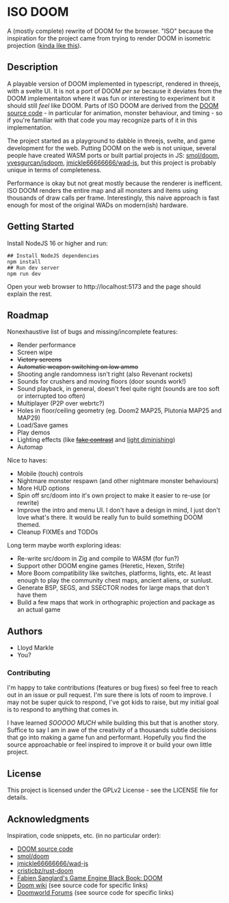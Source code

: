 # ISO DOOM

A (mostly complete) rewrite of DOOM for the browser. "ISO" because the inspiration for the project came from trying to render DOOM in isometric projection ([kinda like this](https://www.doomworld.com/forum/topic/126329-top-down-isometric-view-from-a-wad-file/)).

## Description

A playable version of DOOM implemented in typescript, rendered in threejs, with a svelte UI. It is not a port of DOOM _per se_ because it deviates from the DOOM implementaiton where it was fun or interesting to experiment but it should still _feel_ like DOOM. Parts of ISO DOOM are derived from the [DOOM source code](https://github.com/id-Software/DOOM) - in particular for animation, monster behaviour, and timing - so if you're familiar with that code you may recognize parts of it in this implementation.

The project started as a playground to dabble in threejs, svelte, and game development for the web. Putting DOOM on the web is not unique, several people have created WASM ports or built partial projects in JS: [smol/doom](https://github.com/smol/doom), [yvesgurcan/jsdoom](https://github.com/yvesgurcan/jsdoom), [jmickle66666666/wad-js](https://github.com/jmickle66666666/wad-js), but this project is probably unique in terms of completeness.

Performance is okay but not great mostly because the renderer is inefficent. ISO DOOM renders the entire map and all monsters and items using thousands of draw calls per frame. Interestingly, this naive approach is fast enough for most of the original WADs on modern(ish) hardware.

## Getting Started

Install NodeJS 16 or higher and run:
```
## Install NodeJS dependencies
npm install
## Run dev server
npm run dev
```
Open your web browser to http://localhost:5173 and the page should explain the rest.

## Roadmap

Nonexhaustive list of bugs and missing/incomplete features:

* Render performance
* Screen wipe
* ~~Victory screens~~
* ~~Automatic weapon switching on low ammo~~
* Shooting angle randomness isn't right (also Revenant rockets)
* Sounds for crushers and moving floors (door sounds work!)
* Sound playback, in general, doesn't feel quite right (sounds are too soft or interrupted too often)
* Multiplayer (P2P over webrtc?)
* Holes in floor/ceiling geometry (eg. Doom2 MAP25, Plutonia MAP25 and MAP29)
* Load/Save games
* Play demos
* Lighting effects (like ~~[fake contrast](https://doomwiki.org/wiki/Fake_contrast)~~ and [light diminishing](https://doomwiki.org/wiki/Light_diminishing))
* Automap

Nice to haves:

* Mobile (touch) controls
* Nightmare monster respawn (and other nightmare monster behaviours)
* More HUD options
* Spin off src/doom into it's own project to make it easier to re-use (or rewrite)
* Improve the intro and menu UI. I don't have a design in mind, I just don't love what's there. It would be really fun to build something DOOM themed.
* Cleanup FIXMEs and TODOs

Long term maybe worth exploring ideas:

* Re-write src/doom in Zig and compile to WASM (for fun?)
* Support other DOOM engine games (Heretic, Hexen, Strife)
* More Boom compatibility like switches, platforms, lights, etc. At least enough to play the community chest maps, ancient aliens, or sunlust.
* Generate BSP, SEGS, and SSECTOR nodes for large maps that don't have them
* Build a few maps that work in orthographic projection and package as an actual game

## Authors

* Lloyd Markle
* You?

### Contributing
I'm happy to take contributions (features or bug fixes) so feel free to reach out in an issue or pull request. I'm sure there is lots of room to improve. I may not be super quick to respond, I've got kids to raise, but my initial goal is to respond to anything that comes in.

I have learned _SOOOOO MUCH_ while building this but that is another story. Suffice to say I am in awe of the creativity of a thousands subtle decisions that go into making a game fun and performant. Hopefully you find the source approachable or feel inspired to improve it or build your own little project.

## License

This project is licensed under the GPLv2 License - see the LICENSE file for details.

## Acknowledgments

Inspiration, code snippets, etc. (in no particular order):

* [DOOM source code](https://github.com/id-Software/DOOM)
* [smol/doom](https://github.com/smol/doom)
* [jmickle66666666/wad-js](https://github.com/jmickle66666666/wad-js)
* [cristicbz/rust-doom](https://github.com/cristicbz/rust-doom)
* [Fabien Sanglard's Game Engine Black Book: DOOM](https://fabiensanglard.net/gebbdoom/)
* [Doom wiki](https://doomwiki.org/) (see source code for specific links)
* [Doomworld Forums](https://www.doomworld.com/forum/) (see source code for specific links)